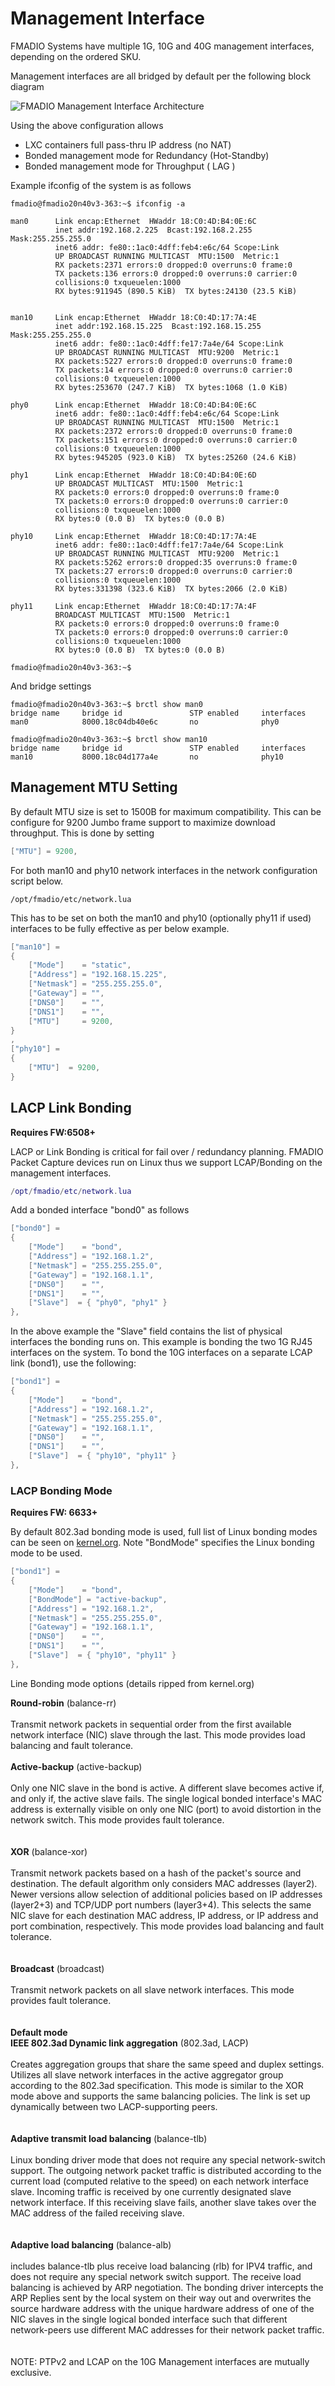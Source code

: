 # Management Interface

FMADIO Systems have multiple 1G, 10G and 40G management interfaces, depending on the ordered SKU.

Management interfaces are all bridged by default per the following block diagram

![FMADIO Management Interface Architecture](<../.gitbook/assets/image (72) (1).png>)

Using the above configuration allows

* LXC containers full pass-thru IP address (no NAT)
* Bonded management mode for Redundancy (Hot-Standby)
* Bonded management mode for Throughput ( LAG )

Example ifconfig of the system is as follows

```
fmadio@fmadio20n40v3-363:~$ ifconfig -a

man0      Link encap:Ethernet  HWaddr 18:C0:4D:B4:0E:6C
          inet addr:192.168.2.225  Bcast:192.168.2.255  Mask:255.255.255.0
          inet6 addr: fe80::1ac0:4dff:feb4:e6c/64 Scope:Link
          UP BROADCAST RUNNING MULTICAST  MTU:1500  Metric:1
          RX packets:2371 errors:0 dropped:0 overruns:0 frame:0
          TX packets:136 errors:0 dropped:0 overruns:0 carrier:0
          collisions:0 txqueuelen:1000
          RX bytes:911945 (890.5 KiB)  TX bytes:24130 (23.5 KiB)


man10     Link encap:Ethernet  HWaddr 18:C0:4D:17:7A:4E
          inet addr:192.168.15.225  Bcast:192.168.15.255  Mask:255.255.255.0
          inet6 addr: fe80::1ac0:4dff:fe17:7a4e/64 Scope:Link
          UP BROADCAST RUNNING MULTICAST  MTU:9200  Metric:1
          RX packets:5227 errors:0 dropped:0 overruns:0 frame:0
          TX packets:14 errors:0 dropped:0 overruns:0 carrier:0
          collisions:0 txqueuelen:1000
          RX bytes:253670 (247.7 KiB)  TX bytes:1068 (1.0 KiB)

phy0      Link encap:Ethernet  HWaddr 18:C0:4D:B4:0E:6C
          inet6 addr: fe80::1ac0:4dff:feb4:e6c/64 Scope:Link
          UP BROADCAST RUNNING MULTICAST  MTU:1500  Metric:1
          RX packets:2372 errors:0 dropped:0 overruns:0 frame:0
          TX packets:151 errors:0 dropped:0 overruns:0 carrier:0
          collisions:0 txqueuelen:1000
          RX bytes:945205 (923.0 KiB)  TX bytes:25260 (24.6 KiB)

phy1      Link encap:Ethernet  HWaddr 18:C0:4D:B4:0E:6D
          UP BROADCAST MULTICAST  MTU:1500  Metric:1
          RX packets:0 errors:0 dropped:0 overruns:0 frame:0
          TX packets:0 errors:0 dropped:0 overruns:0 carrier:0
          collisions:0 txqueuelen:1000
          RX bytes:0 (0.0 B)  TX bytes:0 (0.0 B)

phy10     Link encap:Ethernet  HWaddr 18:C0:4D:17:7A:4E
          inet6 addr: fe80::1ac0:4dff:fe17:7a4e/64 Scope:Link
          UP BROADCAST RUNNING MULTICAST  MTU:9200  Metric:1
          RX packets:5262 errors:0 dropped:35 overruns:0 frame:0
          TX packets:27 errors:0 dropped:0 overruns:0 carrier:0
          collisions:0 txqueuelen:1000
          RX bytes:331398 (323.6 KiB)  TX bytes:2066 (2.0 KiB)

phy11     Link encap:Ethernet  HWaddr 18:C0:4D:17:7A:4F
          BROADCAST MULTICAST  MTU:1500  Metric:1
          RX packets:0 errors:0 dropped:0 overruns:0 frame:0
          TX packets:0 errors:0 dropped:0 overruns:0 carrier:0
          collisions:0 txqueuelen:1000
          RX bytes:0 (0.0 B)  TX bytes:0 (0.0 B)

fmadio@fmadio20n40v3-363:~$

```

And bridge settings

```
fmadio@fmadio20n40v3-363:~$ brctl show man0
bridge name     bridge id               STP enabled     interfaces
man0            8000.18c04db40e6c       no              phy0

fmadio@fmadio20n40v3-363:~$ brctl show man10
bridge name     bridge id               STP enabled     interfaces
man10           8000.18c04d177a4e       no              phy10

```

## Management MTU Setting

By default MTU size is set to 1500B for maximum compatibility. This can be configure for 9200 Jumbo frame support to maximize download throughput. This is done by setting&#x20;

```lua
["MTU"] = 9200,
```

For both man10 and phy10 network interfaces in the network configuration script below.

```
/opt/fmadio/etc/network.lua
```

This  has to be set on both the man10 and phy10 (optionally phy11 if used) interfaces to be fully effective as per below example.

```lua
["man10"] =
{
    ["Mode"]    = "static",
    ["Address"] = "192.168.15.225",
    ["Netmask"] = "255.255.255.0",
    ["Gateway"] = "",
    ["DNS0"]    = "",
    ["DNS1"]    = "",
    ["MTU"]     = 9200,
}
,
["phy10"] =
{
    ["MTU"]  = 9200,
}

```

## LACP Link Bonding

**Requires FW:6508+**

LACP or Link Bonding is critical for fail over / redundancy planning. FMADIO Packet Capture devices run on Linux thus we support LCAP/Bonding on the management interfaces.

```lua
/opt/fmadio/etc/network.lua
```

Add a bonded interface "bond0" as follows

```lua
["bond0"] =
{
    ["Mode"]    = "bond",
    ["Address"] = "192.168.1.2",
    ["Netmask"] = "255.255.255.0",
    ["Gateway"] = "192.168.1.1",
    ["DNS0"]    = "",
    ["DNS1"]    = "",
    ["Slave"]  = { "phy0", "phy1" }
},
```

In the above example the "Slave" field contains the list of physical interfaces the bonding runs on. This example is bonding the two 1G RJ45 interfaces on the system. To bond the 10G interfaces on a separate LCAP link (bond1), use the following:

```lua
["bond1"] =
{
    ["Mode"]    = "bond",
    ["Address"] = "192.168.1.2",
    ["Netmask"] = "255.255.255.0",
    ["Gateway"] = "192.168.1.1",
    ["DNS0"]    = "",
    ["DNS1"]    = "",
    ["Slave"]  = { "phy10", "phy11" }
},
```

### LACP Bonding Mode

**Requires FW: 6633+**

&#x20;By default 802.3ad bonding mode is used, full list of Linux bonding modes can be seen on [kernel.org](https://www.kernel.org/doc/Documentation/networking/bonding.txt). Note "BondMode" specifies the Linux bonding mode to be used.

```lua
["bond1"] =
{
    ["Mode"]    = "bond",
    ["BondMode"] = "active-backup",
    ["Address"] = "192.168.1.2",
    ["Netmask"] = "255.255.255.0",
    ["Gateway"] = "192.168.1.1",
    ["DNS0"]    = "",
    ["DNS1"]    = "",
    ["Slave"]  = { "phy10", "phy11" }
},
```

Line Bonding mode options (details ripped from kernel.org)

&#x20;**Round-robin** (balance-rr)\
\
Transmit network packets in sequential order from the first available network interface (NIC) slave through the last. This mode provides load balancing and fault tolerance.\
\
**Active-backup** (active-backup)\
\
Only one NIC slave in the bond is active. A different slave becomes active if, and only if, the active slave fails. The single logical bonded interface's MAC address is externally visible on only one NIC (port) to avoid distortion in the network switch. This mode provides fault tolerance.\
\
\
**XOR** (balance-xor)\
\
Transmit network packets based on a hash of the packet's source and destination. The default algorithm only considers MAC addresses (layer2). Newer versions allow selection of additional policies based on IP addresses (layer2+3) and TCP/UDP port numbers (layer3+4). This selects the same NIC slave for each destination MAC address, IP address, or IP address and port combination, respectively. This mode provides load balancing and fault tolerance.\
\
\
**Broadcast** (broadcast)\
\
Transmit network packets on all slave network interfaces. This mode provides fault tolerance.\
\
\
**Default mode**\
**IEEE 802.3ad Dynamic link aggregation** (802.3ad, LACP)\
\
Creates aggregation groups that share the same speed and duplex settings. Utilizes all slave network interfaces in the active aggregator group according to the 802.3ad specification. This mode is similar to the XOR mode above and supports the same balancing policies. The link is set up dynamically between two LACP-supporting peers.\
\
\
**Adaptive transmit load balancing** (balance-tlb)\
\
Linux bonding driver mode that does not require any special network-switch support. The outgoing network packet traffic is distributed according to the current load (computed relative to the speed) on each network interface slave. Incoming traffic is received by one currently designated slave network interface. If this receiving slave fails, another slave takes over the MAC address of the failed receiving slave.\
\
\
**Adaptive load balancing** (balance-alb)\
\
includes balance-tlb plus receive load balancing (rlb) for IPV4 traffic, and does not require any special network switch support. The receive load balancing is achieved by ARP negotiation. The bonding driver intercepts the ARP Replies sent by the local system on their way out and overwrites the source hardware address with the unique hardware address of one of the NIC slaves in the single logical bonded interface such that different network-peers use different MAC addresses for their network packet traffic.\
\
\
NOTE: PTPv2 and LCAP on the 10G Management interfaces are mutually exclusive.

